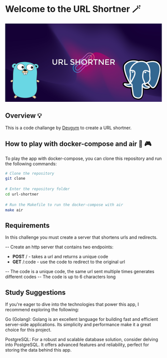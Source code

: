 # Welcome to the URL Shortner 🪄

![Repository Banner](assets/gitbg.png)

## Overview 💡

This is a code challange by [Devgym](https://app.devgym.com.br/) to create a URL shortner.

## How to play with docker-compose and air 🐳 🎮

To play the app with docker-compose, you can clone this repository and run the following commands:

```bash
# Clone the repository
git clone

# Enter the repository folder
cd url-shortner

# Run the Makefile to run the docker-compose with air
make air
```

## Requirements 

In this challenge you must create a server that shortens urls and redirects.

-- Create an http server that contains two endpoints:
- **POST** / - takes a url and returns a unique code
- **GET** /:code - use the code to redirect to the original url

-- The code is a unique code, the same url sent multiple times generates different codes
-- The code is up to 6 characters long

## Study Suggestions

If you're eager to dive into the technologies that power this app, I recommend exploring the following:

Go (Golang): Golang is an excellent language for building fast and efficient server-side applications. Its simplicity and performance make it a great choice for this project.

PostgreSQL: For a robust and scalable database solution, consider delving into PostgreSQL. It offers advanced features and reliability, perfect for storing the data behind this app.

